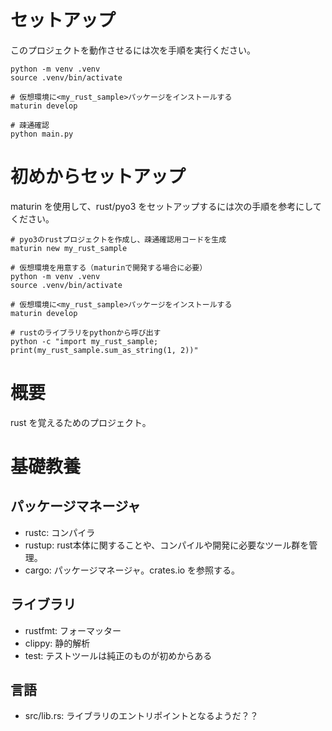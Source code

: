# セットアップ

このプロジェクトを動作させるには次を手順を実行ください。

```
python -m venv .venv
source .venv/bin/activate

# 仮想環境に<my_rust_sample>パッケージをインストールする
maturin develop

# 疎通確認
python main.py
```


# 初めからセットアップ

maturin を使用して、rust/pyo3 をセットアップするには次の手順を参考にしてください。

```
# pyo3のrustプロジェクトを作成し、疎通確認用コードを生成
maturin new my_rust_sample

# 仮想環境を用意する（maturinで開発する場合に必要）
python -m venv .venv
source .venv/bin/activate

# 仮想環境に<my_rust_sample>パッケージをインストールする
maturin develop

# rustのライブラリをpythonから呼び出す
python -c "import my_rust_sample; print(my_rust_sample.sum_as_string(1, 2))"
```




# 概要

rust を覚えるためのプロジェクト。

# 基礎教養

## パッケージマネージャ

- rustc: コンパイラ
- rustup: rust本体に関することや、コンパイルや開発に必要なツール群を管理。
- cargo: パッケージマネージャ。crates.io を参照する。

## ライブラリ

- rustfmt: フォーマッター
- clippy: 静的解析
- test: テストツールは純正のものが初めからある

## 言語

- src/lib.rs: ライブラリのエントリポイントとなるようだ？？


